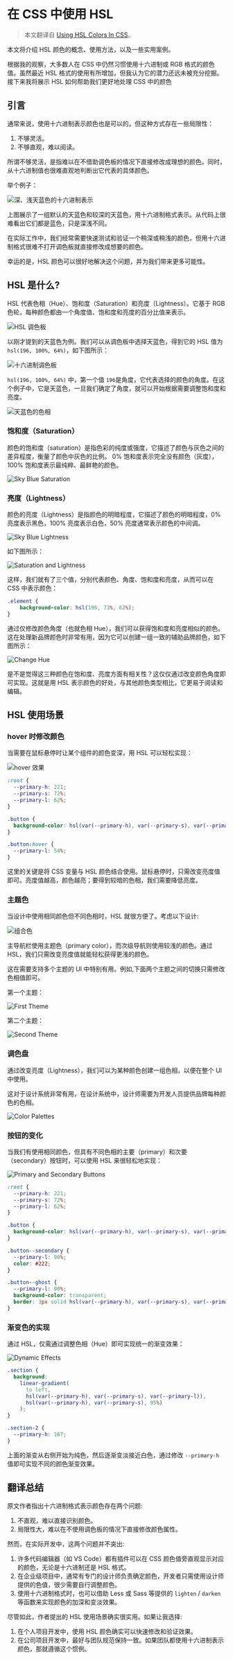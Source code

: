 # 在 CSS 中使用 HSL

> 本文翻译自 [Using HSL Colors In CSS](https://www.smashingmagazine.com/2021/07/hsl-colors-css/)。

本文将介绍 HSL 颜色的概念、使用方法，以及一些实用案例。

根据我的观察，大多数人在 CSS 中仍然习惯使用十六进制或 RGB 格式的颜色值。虽然最近 HSL 格式的使用有所增加，但我认为它的潜力还远未被充分挖掘。接下来我将展示 HSL 如何帮助我们更好地处理 CSS 中的颜色

## 引言

通常来说，使用十六进制表示颜色也是可以的，但这种方式存在一些局限性：

1. 不够灵活。
2. 不够直观，难以阅读。

所谓不够灵活，是指难以在不借助调色板的情况下直接修改成理想的颜色。同时，从十六进制值也很难直观地判断出它代表的具体颜色。

举个例子：

![深、浅天蓝色的十六进制表示](./public/hex-darker.png)

上图展示了一组默认的天蓝色和较深的天蓝色，用十六进制格式表示。从代码上很难看出它们都是蓝色，只是深浅不同。

在实际工作中，我们经常需要快速测试和验证一个稍深或稍浅的颜色，但用十六进制格式很难不打开调色板就直接修改成想要的颜色。

幸运的是，HSL 颜色可以很好地解决这个问题，并为我们带来更多可能性。

## HSL 是什么?

HSL 代表色相（Hue）、饱和度（Saturation）和亮度（Lightness）。它基于 RGB 色轮，每种颜色都由一个角度值、饱和度和亮度的百分比值来表示。

![HSL 调色板](./public/hex-darker.png)

以刚才提到的天蓝色为例。我们可以从调色板中选择天蓝色，得到它的 HSL 值为 `hsl(196, 100%, 64%)`，如下图所示：

![十六进制调色板](./public/hex-color-picker.png)

`hsl(196, 100%, 64%)` 中，第一个值 `196`是角度，它代表选择的颜色的角度。在这个例子中，它是天蓝色，一旦我们确定了角度，就可以开始根据需要调整饱和度和亮度。

![天蓝色的色相](./public/sky-blu-hue.png)

### 饱和度（Saturation）

颜色的饱和度（saturation）是指色彩的纯度或强度，它描述了颜色与灰色之间的差异程度，衡量了颜色中灰色的比例。 0% 饱和度表示完全没有颜色（灰度），100% 饱和度表示最纯粹、最鲜艳的颜色。

![Sky Blue Saturation](./public/saturation.png)

### 亮度（Lightness）

颜色的亮度（Lightness）是指颜色的明暗程度，它描述了颜色的明暗程度，0% 亮度表示黑色，100% 亮度表示白色，50% 亮度通常表示颜色的中间调。

![Sky Blue Lightness](./public/lightness.png)

如下图所示：

![Saturation and Lightness](./public/saturation-and-lightness.png)

这样，我们就有了三个值，分别代表颜色、角度、饱和度和亮度，从而可以在 CSS 中表示颜色：

``` css
.element {
    background-color: hsl(196, 73%, 62%);
}
```

通过仅修改颜色角度（也就色相 Hue），我们可以获得饱和度和亮度相似的颜色。这在处理新品牌颜色时非常有用，因为它可以创建一组一致的辅助品牌颜色，如下图所示：

![Change Hue](./public/change-hue.png)

是不是觉得这三种颜色在饱和度、亮度方面有相关性？这仅仅通过改变颜色角度即可实现。这就是用 HSL 表示颜色的好处，与其他颜色类型相比，它更易于阅读和编辑。

## HSL 使用场景

### hover 时修改颜色

当需要在鼠标悬停时让某个组件的颜色变深，用 HSL 可以轻松实现：


![hover 效果](./public/hover.png)

``` css {11-13}
:root {
  --primary-h: 221;
  --primary-s: 72%;
  --primary-l: 62%;
}

.button {
  background-color: hsl(var(--primary-h), var(--primary-s), var(--primary-l));
}

.button:hover {
  --primary-l: 54%;
}
```

这里的关键是将 CSS 变量与 HSL 颜色结合使用。鼠标悬停时，只需改变亮度值即可。亮度值越高，颜色越亮；要得到较暗的色相，我们需要降低亮度。

### 主题色

当设计中使用相同颜色但不同色相时，HSL 就很方便了。考虑以下设计:

![组合色](./public/combination-colors.png)

主导航栏使用主题色（primary color），而次级导航则使用较浅的颜色。通过 HSL，我们只需改变亮度值就能轻松获得更浅的颜色。

这在需要支持多个主题的 UI 中特别有用。例如,下面两个主题之间的切换只需修改色相值即可。

第一个主题：

![First Theme](./public/first-theme.png)

第二个主题：

![Second Theme](./public/second-theme.png)

### 调色盘

通过改变亮度（Lightness），我们可以为某种颜色创建一组色相，以便在整个 UI 中使用。

这对于设计系统非常有用，在设计系统中，设计师需要为开发人员提供品牌每种颜色的色相。

![Color Palettes](./public/color-palettes.png)

### 按钮的变化

当我们有使用相同颜色，但具有不同色相的主要（primary）和次要（secondary）按钮时，可以使用 HSL 来很轻松地实现：

![Primary and Secondary Buttons](./public/primary-and-secondary-buttons.png)

``` css {12,17}
:root {
  --primary-h: 221;
  --primary-s: 72%;
  --primary-l: 62%;
}

.button {
  background-color: hsl(var(--primary-h), var(--primary-s), var(--primary-l));
}

.button--secondary {
  --primary-l: 90%;
  color: #222;
}

.button--ghost {
  --primary-l: 90%;
  background-color: transparent;
  border: 3px solid hsl(var(--primary-h), var(--primary-s), var(--primary-l));
}
```

### 渐变色的实现

通过 HSL，仅需通过调整色相（Hue）即可实现统一的渐变效果：

![Dynamic Effects](./public/dynamic-effects.png)

``` css {10-12}
.section {
  background:
    linear-gradient(
      to left,
      hsl(var(--primary-h), var(--primary-s), var(--primary-l)),
      hsl(var(--primary-h), var(--primary-s), 95%)
    );
}

.section-2 {
  --primary-h: 167;
}
```

上面的渐变从右侧开始为纯色，然后逐渐变淡接近白色，通过修改 `--primary-h` 值即可实现不同的颜色渐变效果。

## 翻译总结

原文作者指出十六进制格式表示颜色存在两个问题:

1. 不直观，难以直接识别颜色。
2. 局限性大，难以在不使用调色板的情况下直接修改颜色属性。

然而，在实际开发中，这两个问题并不突出:

1. 许多代码编辑器（如 VS Code）都有插件可以在 CSS 颜色值旁直观显示对应的颜色，无论是十六进制还是 HSL 格式。
2. 在企业级项目中，通常有专门的设计师负责确定颜色，开发者只需使用设计师提供的色值，很少需要自行调整颜色。
3. 使用十六进制格式时，也可以借助 Less 或 Sass 等提供的 `lighten` / `darken` 等函数来实现颜色的加深和变淡效果。

尽管如此，作者提出的 HSL 使用场景确实很实用。如果让我选择:

1. 在个人项目开发中，使用 HSL 颜色确实可以快速修改和验证效果。
2. 在公司项目开发中，最好与团队规范保持一致。如果团队都使用十六进制表示颜色，那就遵循这个惯例。

<Vssue title="在 CSS 中使用 HSL" />